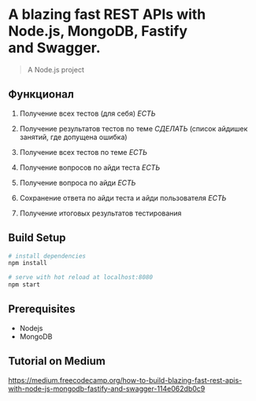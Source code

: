 # A blazing fast REST APIs with Node.js, MongoDB, Fastify and Swagger.
> A Node.js project

## Функционал
1. Получение всех тестов (для себя) *ECТЬ*
2. Получение результатов тестов по теме *СДЕЛАТЬ*
(список айдишек занятий, где допущена ошибка)
3. Получение всех тестов по теме *ECТЬ*

4. Получение вопросов по айди теста *ECТЬ*
4. Получение вопроса по айди *ECТЬ*

5. Сохранение ответа по айди теста и айди пользователя *ECТЬ*
6. Получение итоговых результатов тестирования  

## Build Setup

``` bash
# install dependencies
npm install

# serve with hot reload at localhost:8080
npm start
```
## Prerequisites
- Nodejs
- MongoDB

## Tutorial on Medium

https://medium.freecodecamp.org/how-to-build-blazing-fast-rest-apis-with-node-js-mongodb-fastify-and-swagger-114e062db0c9
